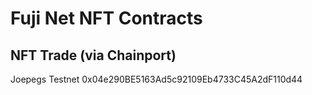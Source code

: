 # Fuji Net NFT Contracts

## NFT Trade (via Chainport)
Joepegs Testnet
0x04e290BE5163Ad5c92109Eb4733C45A2dF110d44